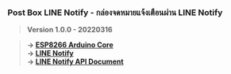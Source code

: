### Post Box LINE Notify - กล่องจดหมายแจ้งเตือนผ่าน LINE Notify

> **Version 1.0.0 - 20220316**

> **-> [ESP8266 Arduino Core](https://github.com/esp8266/Arduino)**
> <br>
> **-> [LINE Notify](https://notify-bot.line.me/en/)**
> <br>
> **-> [LINE Notify API Document](https://notify-bot.line.me/doc/en/)**
